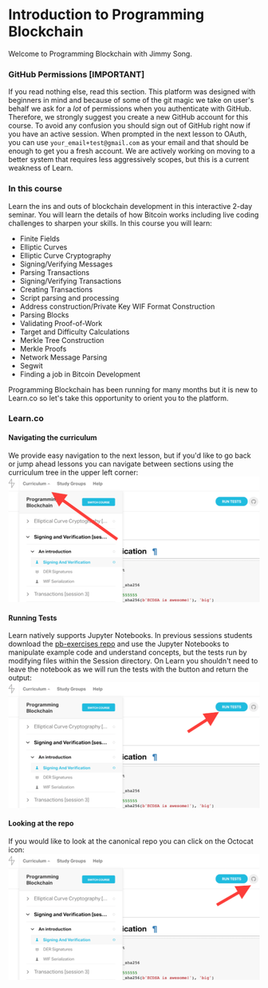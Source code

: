 # Introduction to Programming Blockchain

Welcome to Programming Blockchain with Jimmy Song.

### GitHub Permissions [IMPORTANT]
If you read nothing else, read this section. This platform was designed with beginners in mind and because of some of the git magic we take on user's behalf we ask for a _lot_ of permissions when you authenticate with GitHub. Therefore, we strongly suggest you create a new GitHub account for this course. To avoid any confusion you should sign out of GitHub right now if you have an active session. When prompted in the next lesson to OAuth, you can use `your_email+test@gmail.com` as your email and that should be enough to get you a fresh account. We are actively working on moving to a better system that requires less aggressively scopes, but this is a current weakness of Learn.

### In this course

Learn the ins and outs of blockchain development in this interactive 2-day seminar. You will learn the details of how Bitcoin works including live coding challenges to sharpen your skills. In this course you will learn:

  - Finite Fields
  - Elliptic Curves
  - Elliptic Curve Cryptography
  - Signing/Verifying Messages
  - Parsing Transactions
  - Signing/Verifying Transactions
  - Creating Transactions
  - Script parsing and processing
  - Address construction/Private Key WIF Format Construction
  - Parsing Blocks
  - Validating Proof-of-Work
  - Target and Difficulty Calculations
  - Merkle Tree Construction
  - Merkle Proofs
  - Network Message Parsing
  - Segwit
  - Finding a job in Bitcoin Development

Programming Blockchain has been running for many months but it is new to Learn.co so let's take this opportunity to orient you to the platform.

### Learn.co

#### Navigating the curriculum
We provide easy navigation to the next lesson, but if you'd like to go back or jump ahead lessons you can navigate between sections using the curriculum tree in the upper left corner:
![curriculum tree](./curriculum_tree.png)

#### Running Tests
Learn natively supports Jupyter Notebooks. In previous sessions students download the [pb-exercises repo](https://github.com/jimmysong/pb-exercises) and use the Jupyter Notebooks to manipulate example code and understand concepts, but the tests run by modifying files within the Session directory. On Learn you shouldn't need to leave the notebook as we will run the tests with the button and return the output:
![run_tests](./run_tests.png)

#### Looking at the repo
If you would like to look at the canonical repo you can click on the Octocat icon:
![GitHub Icon](./github_icon.png)
